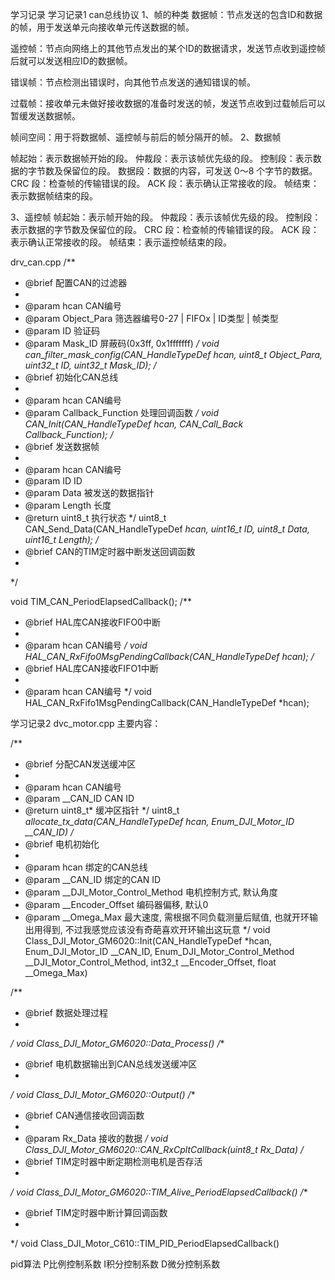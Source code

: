 
学习记录
学习记录1
can总线协议
1、帧的种类
数据帧：节点发送的包含ID和数据的帧，用于发送单元向接收单元传送数据的帧。

遥控帧：节点向网络上的其他节点发出的某个ID的数据请求，发送节点收到遥控帧后就可以发送相应ID的数据帧。

错误帧：节点检测出错误时，向其他节点发送的通知错误的帧。

过载帧：接收单元未做好接收数据的准备时发送的帧，发送节点收到过载帧后可以暂缓发送数据帧。

帧间空间：用于将数据帧、遥控帧与前后的帧分隔开的帧。
2、数据帧

帧起始：表示数据帧开始的段。
仲裁段：表示该帧优先级的段。
控制段：表示数据的字节数及保留位的段。
数据段：数据的内容，可发送 0～8 个字节的数据。
CRC 段：检查帧的传输错误的段。
ACK 段：表示确认正常接收的段。
帧结束：表示数据帧结束的段。

3、遥控帧
帧起始：表示帧开始的段。
仲裁段：表示该帧优先级的段。
控制段：表示数据的字节数及保留位的段。
CRC 段：检查帧的传输错误的段。
ACK 段：表示确认正常接收的段。
帧结束：表示遥控帧结束的段。

drv_can.cpp
/**
 * @brief 配置CAN的过滤器
 *
 * @param hcan CAN编号
 * @param Object_Para 筛选器编号0-27 | FIFOx | ID类型 | 帧类型
 * @param ID 验证码
 * @param Mask_ID 屏蔽码(0x3ff, 0x1fffffff)
 */
 void can_filter_mask_config(CAN_HandleTypeDef *hcan, uint8_t Object_Para, uint32_t ID, uint32_t Mask_ID);
 /**
 * @brief 初始化CAN总线
 *
 * @param hcan CAN编号
 * @param Callback_Function 处理回调函数
 */
 void CAN_Init(CAN_HandleTypeDef *hcan, CAN_Call_Back Callback_Function);
 /**
 * @brief 发送数据帧
 *
 * @param hcan CAN编号
 * @param ID ID
 * @param Data 被发送的数据指针
 * @param Length 长度
 * @return uint8_t 执行状态
 */
 uint8_t CAN_Send_Data(CAN_HandleTypeDef *hcan, uint16_t ID, uint8_t *Data, uint16_t Length);
 /**
 * @brief CAN的TIM定时器中断发送回调函数
 *
 */
 
 void TIM_CAN_PeriodElapsedCallback();
 /**
 * @brief HAL库CAN接收FIFO0中断
 *
 * @param hcan CAN编号
 */
 void HAL_CAN_RxFifo0MsgPendingCallback(CAN_HandleTypeDef *hcan);
 /**
 * @brief HAL库CAN接收FIFO1中断
 *
 * @param hcan CAN编号
 */
 void HAL_CAN_RxFifo1MsgPendingCallback(CAN_HandleTypeDef *hcan);
 
学习记录2
dvc_motor.cpp
主要内容：

/**
 * @brief 分配CAN发送缓冲区
 *
 * @param hcan CAN编号
 * @param __CAN_ID CAN ID
 * @return uint8_t* 缓冲区指针
 */
 uint8_t *allocate_tx_data(CAN_HandleTypeDef *hcan, Enum_DJI_Motor_ID __CAN_ID)
 /**
 * @brief 电机初始化
 *
 * @param hcan 绑定的CAN总线
 * @param __CAN_ID 绑定的CAN ID
 * @param __DJI_Motor_Control_Method 电机控制方式, 默认角度
 * @param __Encoder_Offset 编码器偏移, 默认0
 * @param __Omega_Max 最大速度, 需根据不同负载测量后赋值, 也就开环输出用得到, 不过我感觉应该没有奇葩喜欢开环输出这玩意
 */
 void Class_DJI_Motor_GM6020::Init(CAN_HandleTypeDef *hcan, Enum_DJI_Motor_ID __CAN_ID, Enum_DJI_Motor_Control_Method __DJI_Motor_Control_Method, int32_t __Encoder_Offset, float __Omega_Max)
 
/**
 * @brief 数据处理过程
 *
 */
 void Class_DJI_Motor_GM6020::Data_Process()
 /**
 * @brief 电机数据输出到CAN总线发送缓冲区
 *
 */
 void Class_DJI_Motor_GM6020::Output()
 /**
 * @brief CAN通信接收回调函数
 *
 * @param Rx_Data 接收的数据
 */
 void Class_DJI_Motor_GM6020::CAN_RxCpltCallback(uint8_t *Rx_Data)
 /**
 * @brief TIM定时器中断定期检测电机是否存活
 *
 */
 void Class_DJI_Motor_GM6020::TIM_Alive_PeriodElapsedCallback()
/**
 * @brief TIM定时器中断计算回调函数
 *
 */
 void Class_DJI_Motor_C610::TIM_PID_PeriodElapsedCallback()

pid算法
P比例控制系数
I积分控制系数
D微分控制系数
